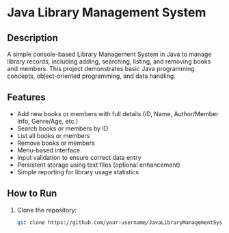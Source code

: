 # Java Library Management System

## Description
A simple console-based Library Management System in Java to manage library records, including adding, searching, listing, and removing books and members. This project demonstrates basic Java programming concepts, object-oriented programming, and data handling.

## Features
- Add new books or members with full details (ID, Name, Author/Member Info, Genre/Age, etc.)
- Search books or members by ID
- List all books or members
- Remove books or members
- Menu-based interface
- Input validation to ensure correct data entry
- Persistent storage using text files (optional enhancement)
- Simple reporting for library usage statistics

## How to Run
1. Clone the repository:
   ```bash
   git clone https://github.com/your-username/JavaLibraryManagementSystem.git
